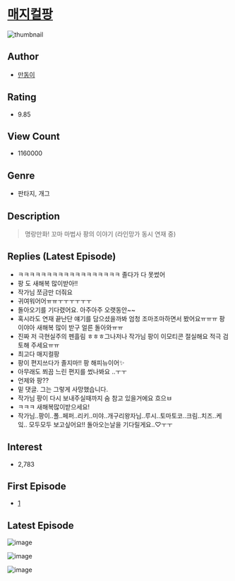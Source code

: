 # [매지컬팡](https://comic.naver.com/bestChallenge/list?titleId=714267)
![thumbnail](https://image-comic.pstatic.net/user_contents_data/challenge_comic/2020/07/13/304844/thumbnail_202x16428fb3a93_9bd6_45cb_bbbe_2342c45a5d2c_00000056.JPEG)

## Author
- [만동이](https://comic.naver.com/artistTitle?id=304844)

## Rating
- 9.85

## View Count
- 1160000

## Genre
- 판타지, 개그

## Description
> 명랑만화! 꼬마 마법사 팡의 이야기 (라인망가 동시 연재 중)

## Replies (Latest Episode)
- ㅋㅋㅋㅋㅋㅋㅋㅋㅋㅋㅋㅋㅋㅋㅋㅋㅋㅋ 졸다가 다 못썼어
- 팡 도 새해복 많이받아!!
- 작가님 쪼금만 더줘요
- 귀여워어어ㅠㅠㅜㅜㅜㅜㅜㅜ
- 돌아오기를 기다렸어요. 아주아주 오랫동안~~
- 혹시라도 연재 끝난단 얘기를 담으셨을까봐 엄청 조마조마하면서 봤어요ㅠㅠㅠ 팡이야아 새해복 많이 받구 얼른 돌아와ㅠㅠ
- 진짜 저 극현실주의 펜흘림 ㅎㅎㅎ그나저나 작가님 팡이 이모티콘 절실해요 적극 검토해 주세요ㅠㅠ
- 최고다 매지컬팡
- 팡이 편지쓰다가 졸지마!! 팡 해피뉴이어✨
- 아무래도 쬐끔 느린 편지를 썼나봐요 ..ㅜㅜ
- 언제와 팡??
- 밑 댓글. 그는 그렇게 사망했습니다.
- 작가님 팡이 다시 보내주실때까지 숨 참고 있을거에요 흐으ㅂ
- ㅋㅋㅋ 새해복많이받으세요!
- 작가님..팡이..폴..페퍼..리키..미야..개구리왕자님..루시..토마토코..크림..치즈..케잌.. 모두모두 보고싶어요!! 돌아오는날을 기다릴게요..♡ㅜㅜ

## Interest
- 2,783

## First Episode
- [1](https://comic.naver.com/bestChallenge/detail?titleId=714267&no=1)

## Latest Episode
![image](https://image-comic.pstatic.net/user_contents_data/challenge_comic/2022/01/31/304844/upload_3978993172292657463.jpeg)

![image](https://image-comic.pstatic.net/user_contents_data/challenge_comic/2022/01/31/304844/upload_3545004043551520869.jpeg)

![image](https://image-comic.pstatic.net/user_contents_data/challenge_comic/2022/01/31/304844/upload_7147554995682096697.jpeg)
